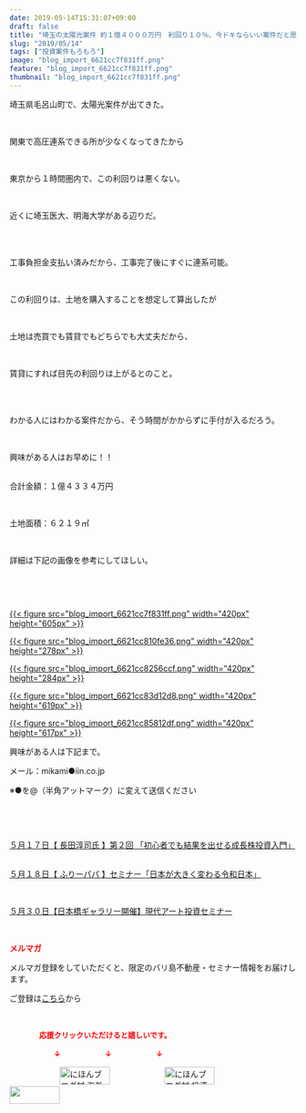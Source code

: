 ```yaml
---
date: 2019-05-14T15:31:07+09:00
draft: false
title: "埼玉の太陽光案件 約１億４０００万円　利回り１０％、今ドキならいい案件だと思う"
slug: "2019/05/14"
tags: ["投資案件もろもろ"]
image: "blog_import_6621cc7f831ff.png"
feature: "blog_import_6621cc7f831ff.png"
thumbnail: "blog_import_6621cc7f831ff.png"
---
```

<p>埼玉県毛呂山町で、太陽光案件が出てきた。</p><p> </p><p>関東で高圧連系できる所が少なくなってきたから</p><p> </p><p>東京から１時間圏内で、この利回りは悪くない。</p><p> </p><p>近くに埼玉医大、明海大学がある辺りだ。</p><p> </p><p><br/>工事負担金支払い済みだから、工事完了後にすぐに連系可能。</p><p> </p><p>この利回りは、土地を購入することを想定して算出したが</p><p> </p><p>土地は売買でも賃貸でもどちらでも大丈夫だから、</p><p> </p><p>賃貸にすれば目先の利回りは上がるとのこと。</p><p> </p><p><br/>わかる人にはわかる案件だから、そう時間がかからずに手付が入るだろう。</p><p> </p><p>興味がある人はお早めに！！</p><p><br/>合計金額：１億４３３４万円</p><p> </p><p>土地面積：６２１９㎡</p><p> </p><p>詳細は下記の画像を参考にしてほしい。</p><p> </p><p> </p><p><a href="blog_import_6621cc7f831ff.png">{{< figure src="blog_import_6621cc7f831ff.png" width="420px" height="605px" >}}</a></p><p><a href="blog_import_6621cc810fe36.png">{{< figure src="blog_import_6621cc810fe36.png" width="420px" height="278px" >}}</a></p><p><a href="blog_import_6621cc8256ccf.png">{{< figure src="blog_import_6621cc8256ccf.png" width="420px" height="284px" >}}</a></p><p><a href="blog_import_6621cc83d12d8.png">{{< figure src="blog_import_6621cc83d12d8.png" width="420px" height="619px" >}}</a></p><p><a href="blog_import_6621cc85812df.png">{{< figure src="blog_import_6621cc85812df.png" width="420px" height="617px" >}}</a></p><p>興味がある人は下記まで。</p><p>メール：mikami●iin.co.jp</p><p>※●を@（半角アットマーク）に変えて送信ください</p><p> </p><p> </p><p><a href="entry-12458466781.html" target="_blank">５月１７日【 長田淳司氏 】第２回 「初心者でも結果を出せる成長株投資入門」</a></p><p><br/><a href="entry-12458710368.html" target="_blank">５月１８日【 ふりーパパ 】セミナー「日本が大きく変わる令和日本」</a></p><p> </p><p><a href="entry-12460608263.html" target="_blank">５月３０日【日本橋ギャラリー開催】現代アート投資セミナー</a></p><p> </p><p><span style="font-weight: bold;"><span style="color: rgb(255, 0, 0);">メルマガ</span></span></p><p>メルマガ登録をしていただくと、限定のバリ島不動産・セミナー情報をお届けします。</p><p>ご登録は<a href="f9eeVI" target="_blank">こちら</a>から</p><p style="text-align: center;"> </p><p><font color="#ff0000" size="2"><strong>　　　　応援クリックいただけると嬉しいです。</strong></font></p><p><font color="#ff0000" size="2"><strong>　　　　　　↓　　　　　　↓　　　　　　↓</strong></font></p><p><a href="ranking.html?p_cid=01260127" id="&amp;blogmura_banner"><img alt="にほんブログ村 海外生活ブログ バリ島情報へ" border="0" height="31" src="data:image/svg+xml;charset=utf-8,%3Csvg%20xmlns%3D%22http%3A%2F%2Fwww.w3.org%2F2000%2Fsvg%22%20title%3D%22Placeholder%20for%20Images%22%20role%3D%22presentation%22%20viewBox%3D%220%200%2088%2031%22%20%2F%3E" width="88" data-src="//overseas.blogmura.com/bali/img/bali88_31.gif" style="aspect-ratio: auto 88 / 31;"/><noscript><img alt="にほんブログ村 海外生活ブログ バリ島情報へ" border="0" height="31" src="//overseas.blogmura.com/bali/img/bali88_31.gif" width="88"></noscript></a>  <a href="ranking.html?p_cid=01260127" id="&amp;blogmura_banner"><img alt="にほんブログ村 投資ブログ 不動産投資へ" border="0" height="31" src="data:image/svg+xml;charset=utf-8,%3Csvg%20xmlns%3D%22http%3A%2F%2Fwww.w3.org%2F2000%2Fsvg%22%20title%3D%22Placeholder%20for%20Images%22%20role%3D%22presentation%22%20viewBox%3D%220%200%2088%2031%22%20%2F%3E" width="88" data-src="//investment.blogmura.com/hudousantoushi/img/hudousantoushi88_31.gif" style="aspect-ratio: auto 88 / 31;"/><noscript><img alt="にほんブログ村 投資ブログ 不動産投資へ" border="0" height="31" src="//investment.blogmura.com/hudousantoushi/img/hudousantoushi88_31.gif" width="88"></noscript></a> <a href="link.php?1804582" title="人気ブログランキングへ"><img border="0" height="31" src="data:image/svg+xml;charset=utf-8,%3Csvg%20xmlns%3D%22http%3A%2F%2Fwww.w3.org%2F2000%2Fsvg%22%20title%3D%22Placeholder%20for%20Images%22%20role%3D%22presentation%22%20viewBox%3D%220%200%2088%2031%22%20%2F%3E" width="88" data-src="https://blog.with2.net/img/banner/banner_22.gif" style="aspect-ratio: auto 88 / 31;"/><noscript><img border="0" height="31" src="https://blog.with2.net/img/banner/banner_22.gif" width="88"></noscript></a></p>

